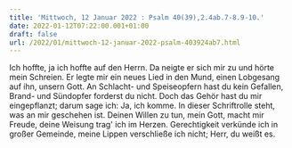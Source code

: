 ```yaml
---
title: 'Mittwoch, 12 Januar 2022 : Psalm 40(39),2.4ab.7-8.9-10.'
date: 2022-01-12T07:22:00.001+01:00
draft: false
url: /2022/01/mittwoch-12-januar-2022-psalm-403924ab7.html
---
```


Ich hoffte, ja ich hoffte auf den Herrn. Da neigte er sich mir zu und hörte mein Schreien. Er legte mir ein neues Lied in den Mund, einen Lobgesang auf ihn, unsern Gott. An Schlacht- und Speiseopfern hast du kein Gefallen, Brand- und Sündopfer forderst du nicht. Doch das Gehör hast du mir eingepflanzt; darum sage ich: Ja, ich komme. In dieser Schriftrolle steht, was an mir geschehen ist. Deinen Willen zu tun, mein Gott, macht mir Freude, deine Weisung trag' ich im Herzen. Gerechtigkeit verkünde ich in großer Gemeinde, meine Lippen verschließe ich nicht; Herr, du weißt es.
